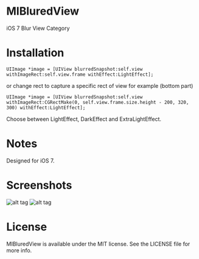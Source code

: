 MIBluredView
============

iOS 7 Blur View Category

Installation
============

    UIImage *image = [UIView blurredSnapshot:self.view withImageRect:self.view.frame withEffect:LightEffect];
    
or change rect to capture a specific rect of view for example (bottom part)

    UIImage *image = [UIView blurredSnapshot:self.view withImageRect:CGRectMake(0, self.view.frame.size.height - 200, 320, 300) withEffect:LightEffect];
    
Choose between LightEffect, DarkEffect and ExtraLightEffect.
    
    
Notes
============

Designed for iOS 7.

Screenshots
============
![alt tag](https://raw.github.com/mustafaibrahim989/MIBluredView/master/Screenshots/1.png)    ![alt tag](https://raw.github.com/mustafaibrahim989/MIBluredView/master/Screenshots/2.png)


License
============
MIBluredView is available under the MIT license. See the LICENSE file for more info.
